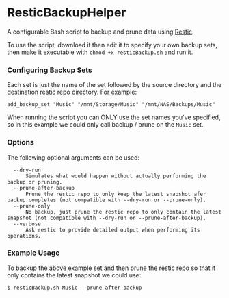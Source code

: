# ResticBackupHelper

A configurable Bash script to backup and prune data using [Restic](https://restic.net/).

To use the script, download it then edit it to specify your own backup sets, then make it executable with `chmod +x resticBackup.sh` and run it.

### Configuring Backup Sets

Each set is just the name of the set followed by the source directory and the destination restic repo directory. For example:
```
add_backup_set "Music" "/mnt/Storage/Music" "/mnt/NAS/Backups/Music"
```

When running the script you can ONLY use the set names you've specified, so in this example we could only call backup / prune on the `Music` set.

### Options

The following optional arguments can be used:
```
  --dry-run
      Simulates what would happen without actually performing the backup or pruning.
  --prune-after-backup
      Prune the restic repo to only keep the latest snapshot afer backup completes (not compatible with --dry-run or --prune-only).
  --prune-only
      No backup, just prune the restic repo to only contain the latest snapshot (not compatible with --dry-run or --prune-after-backup).    
  --verbose
      Ask restic to provide detailed output when performing its operations.
```

### Example Usage

To backup the above example set and then prune the restic repo so that it only contains the latest snapshot we could use:
```
$ resticBackup.sh Music --prune-after-backup
```
